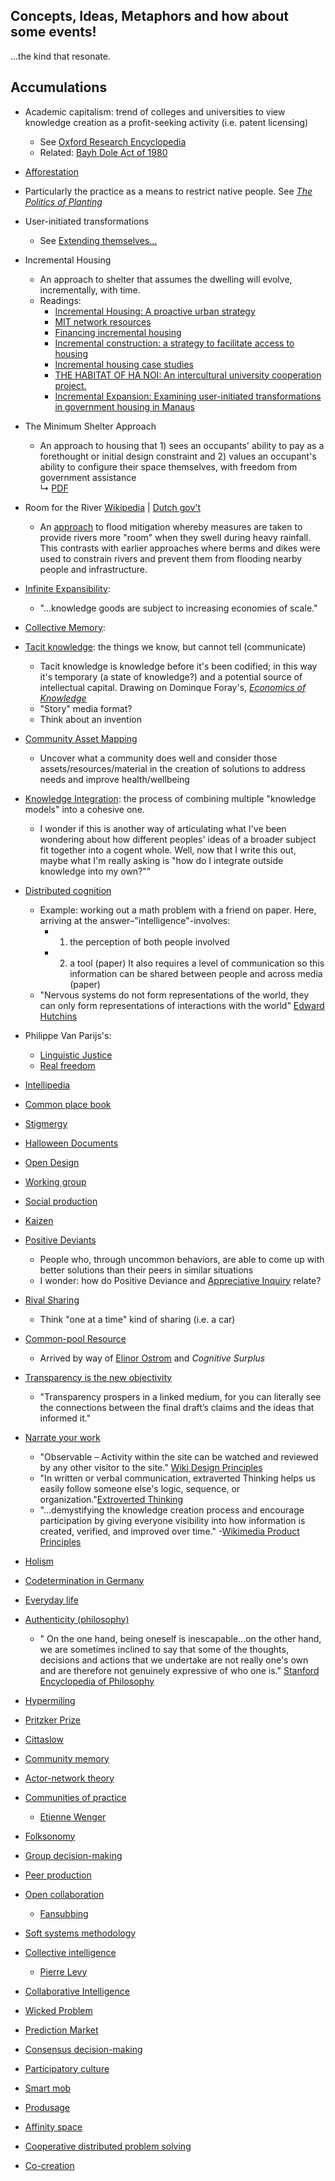 ## Concepts, Ideas, Metaphors and how about some events!

...the kind that resonate.

## Accumulations

+ Academic capitalism: trend of colleges and universities to view knowledge creation as a profit-seeking activity (i.e. patent licensing)
  + See [Oxford Research Encyclopedia](http://politics.oxfordre.com/view/10.1093/acrefore/9780190228637.001.0001/acrefore-9780190228637-e-15)
  + Related: [Bayh Dole Act of 1980](https://en.wikipedia.org/wiki/Bayh%E2%80%93Dole_Act) 
+   [Afforestation](https://en.wikipedia.org/wiki/Afforestation)
  + Particularly the practice as a means to restrict native people. See *[The Politics of Planting](https://www.press.uchicago.edu/ucp/books/book/chicago/P/bo3637533.html)*
+ User-initiated transformations
  + See [Extending themselves...](https://www.onbuy.com/gb/social-services-and-welfare/extending-themselves-user-initiated-transformations-of-government-built-housing-in-developing-countries-user-initiated-extensions-to-government~c3105~p6338374/)
+ Incremental Housing
  + An approach to shelter that assumes the dwelling will evolve, incrementally, with time.
  + Readings:
    + [Incremental Housing: A proactive urban strategy](https://web.mit.edu/incrementalhousing/articlesPhotographs/pdfs/PagesMondayMag.pdf)
    + [MIT network resources](https://web.mit.edu/incrementalhousing/articlesPhotographs/index.html)
    + [Financing incremental housing](http://web.mit.edu/incrementalhousing/references/pdfs/FINANCE%20FOR%20INCREMENTAL_FERGUSON_Hab_Intl2010.pdf)
    + [Incremental construction: a strategy to facilitate access to housing](http://journals.sagepub.com/doi/abs/10.1177/0956247808089150)
    + [Incremental housing case studies](http://web.mit.edu/incrementalhousing/lookingListening/index.html)
    + [THE HABITAT OF HA NOI: An intercultural university cooperation project.](http://web.mit.edu/incrementalhousing/references/pdfs/Andre%20Ha%20Noi%20Book.pdf)
    + [Incremental Expansion: Examining user-initiated transformations in government housing in Manaus](https://web.mit.edu/incrementalhousing/articlesPhotographs/pdfs/Manaus%20Expansion%20Notes.pdf)

+ The Minimum Shelter Approach  
  + An approach to housing that 1) sees an occupants' ability to pay as a forethought or initial design constraint and 2) values an occupant's ability to configure their space themselves, with freedom from government assistance  
  ↳ [PDF](http://web.mit.edu/incrementalhousing/general/MINIMUM-SHELTER-72.pdf)

+ Room for the River   [Wikipedia](https://en.wikipedia.org/wiki/Room_for_the_River_(Netherlands)) | [Dutch gov't](https://www.ruimtevoorderivier.nl/english/)
  + An [approach](https://albertawater.com/how-is-water-governed/what-is-room-for-the-river#ftnt3) to flood mitigation whereby measures are taken to provide rivers more "room" when they swell during heavy rainfall. This contrasts with earlier approaches where berms and dikes were used to constrain rivers and prevent them from flooding nearby people and infrastructure.
+ [Infinite Expansibility](https://books.google.com/books?id=uKprAwAAQBAJ&pg=PA287&lpg=PA287&dq=infinite+expansibility&source=bl&ots=zij8VEdilU&sig=E73cNsar8rXXeliH2g1pgXCQiRk&hl=en&sa=X&ved=2ahUKEwjUte_o-PndAhU2wMQHHVMrAmUQ6AEwAnoECAcQAQ#v=onepage&q=infinite%20expansibility&f=false):
  + "...knowledge goods are subject to increasing economies of scale."
+ [Collective Memory](https://en.wikipedia.org/wiki/Collective_memory):
+ [Tacit knowledge](https://en.wikipedia.org/wiki/Tacit_knowledge): the things we know, but cannot tell (communicate)
  + Tacit knowledge is knowledge before it's been codified; in this way it's temporary (a state of knowledge?) and a potential source of intellectual capital. Drawing on Dominque Foray's, [*Economics of Knowledge*]()
  + "Story" media format?
  + Think about an invention
+ [Community Asset Mapping]( https://healthpolicy.ucla.edu/programs/health-data/trainings/Documents/tw_cba20.pdf)
  + Uncover what a community does well and consider those assets/resources/material in the creation of solutions to address needs and improve health/wellbeing
+ [Knowledge Integration](https://en.wikipedia.org/wiki/Knowledge_integration): the process of combining multiple "knowledge models" into a cohesive one.
  + I wonder if this is another way of articulating what I've been wondering about how different peoples' ideas of a broader subject fit together into a cogent whole. Well, now that I write this out, maybe what I'm really asking is "how do I integrate outside knowledge into my own?""
+ [Distributed cognition](https://en.wikipedia.org/wiki/Distributed_cognition)
  + Example: working out a math problem with a friend on paper. Here, arriving at the answer–"intelligence"-involves:
    + 1) the perception of both people involved
    + 2) a tool (paper)
  It also requires a level of communication so this information can be shared between people and across media (paper)
  + "Nervous systems do not form representations of the world, they can only form representations of interactions with the world" [Edward Hutchins](https://en.wikipedia.org/wiki/Edwin_Hutchins)
+ Philippe Van Parijs's:
  + [Linguistic Justice](https://en.wikipedia.org/wiki/Philippe_Van_Parijs#Linguistic_justice)
  + [Real freedom](https://en.wikipedia.org/wiki/Real_freedom)
+ [Intellipedia](https://en.wikipedia.org/wiki/Intellipedia)
+ [Common place book](https://en.wikipedia.org/wiki/Commonplace_book)
+ [Stigmergy](https://en.wikipedia.org/wiki/Stigmergy)
+ [Halloween Documents](https://en.wikipedia.org/wiki/Halloween_Documents)
+ [Open Design](https://en.wikipedia.org/wiki/Open-design_movement)
+ [Working group](https://en.wikipedia.org/wiki/Working_group)
+ [Social production](https://en.wikipedia.org/wiki/Commons-based_peer_production)
+ [Kaizen](https://en.wikipedia.org/wiki/Kaizen)
+ [Positive Deviants](https://en.wikipedia.org/wiki/Positive_deviance)
  + People who, through uncommon behaviors, are able to come up with better solutions than their peers in similar situations
  + I wonder: how do Positive Deviance and [Appreciative Inquiry](https://en.wikipedia.org/wiki/Appreciative_inquiry) relate?
+ [Rival Sharing](https://books.google.com/books?id=PjeTO822t_4C&pg=PT79&lpg=PT79&dq=%22rival+sharing%22&source=bl&ots=7cQRieJ6oD&sig=g9r6DzQmzZEm5ABBhf4UnUiukT4&hl=en&sa=X&ved=2ahUKEwiZpO-mtp_dAhW5CTQIHaopCi4Q6AEwBHoECAUQAQ#v=onepage&q=%22rival%20sharing%22&f=false)
  + Think "one at a time" kind of sharing (i.e. a car)
+ [Common-pool Resource](https://en.wikipedia.org/wiki/Common-pool_resource)
  + Arrived by way of [Elinor Ostrom](https://en.wikipedia.org/wiki/Elinor_Ostrom) and *Cognitive Surplus*
+ [Transparency is the new objectivity](http://www.hyperorg.com/blogger/2009/07/19/transparency-is-the-new-objectivity/)
  + "Transparency prospers in a linked medium, for you can literally see the connections between the final draft’s claims and the ideas that informed it."
+ [Narrate your work](http://scripting.com/stories/2009/08/09/narrateYourWork.html)
  + "Observable – Activity within the site can be watched and reviewed by any other visitor to the site." [Wiki Design Principles](http://wiki.c2.com/?WikiDesignPrinciples)
  + "In written or verbal communication, extraverted Thinking helps us easily follow someone else's logic, sequence, or organization."[Extroverted Thinking](http://www.cognitiveprocesses.com/Cognitive-Functions/Extraverted-Thinking.cfm)
  + "...demystifying the knowledge creation process and encourage participation by giving everyone visibility into how information is created, verified, and improved over time." -[Wikimedia Product Principles](https://www.mediawiki.org/wiki/Product_Principles)
+ [Holism](https://en.wikipedia.org/wiki/Holism)
+ [Codetermination in Germany](https://en.wikipedia.org/wiki/Codetermination_in_Germany)
+ [Everyday life](https://en.wikipedia.org/wiki/Everyday_life)
+ [Authenticity (philosophy)](https://en.wikipedia.org/wiki/Authenticity_(philosophy))
  + " On the one hand, being oneself is inescapable...on the other hand, we are sometimes inclined to say that some of the thoughts, decisions and actions that we undertake are not really one's own and are therefore not genuinely expressive of who one is." [Stanford Encyclopedia of Philosophy](https://plato.stanford.edu/entries/authenticity/)
+ [Hypermiling](https://en.wikipedia.org/wiki/Hypermiling)
+ [Pritzker Prize](https://en.wikipedia.org/wiki/Pritzker_Architecture_Prize)
+ [Cittaslow](https://en.wikipedia.org/wiki/Cittaslow)
+ [Community memory](https://en.wikipedia.org/wiki/Community_Memory)
+ [Actor-network theory](https://en.wikipedia.org/wiki/Actor%E2%80%93network_theory)
+ [Communities of practice](https://en.wikipedia.org/wiki/Community_of_practice)
  + [Etienne Wenger](https://en.wikipedia.org/wiki/%C3%89tienne_Wenger)
+ [Folksonomy](https://en.wikipedia.org/wiki/Folksonomy)
+ [Group decision-making](https://en.wikipedia.org/wiki/Group_decision-making)
+ [Peer production](https://en.wikipedia.org/wiki/Peer_production)
+ [Open collaboration](https://en.wikipedia.org/wiki/Open_collaboration)
  + [Fansubbing](https://en.wikipedia.org/wiki/Fansub)
+ [Soft systems methodology](https://en.wikipedia.org/wiki/Soft_systems_methodology)
+ [Collective intelligence](https://en.wikipedia.org/wiki/Collective_intelligence)
  + [Pierre Levy](https://en.wikipedia.org/wiki/Pierre_L%C3%A9vy)
+ [Collaborative Intelligence](https://en.wikipedia.org/wiki/Collaborative_intelligence)
+ [Wicked Problem](https://en.wikipedia.org/wiki/Wicked_problem)
+ [Prediction Market](https://en.wikipedia.org/wiki/Prediction_market)
+ [Consensus decision-making](https://en.wikipedia.org/wiki/Consensus_decision-making)
+ [Participatory culture](https://en.wikipedia.org/wiki/Participatory_culture)
+ [Smart mob](https://en.wikipedia.org/wiki/Smart_mob)
+ [Produsage](https://en.wikipedia.org/wiki/Produsage)
+ [Affinity space](https://en.wikipedia.org/wiki/Affinity_space)
+ [Cooperative distributed problem solving](https://en.wikipedia.org/wiki/Cooperative_distributed_problem_solving)
+ [Co-creation](https://en.wikipedia.org/wiki/Co-creation)
